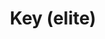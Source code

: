 ---
layout: item
title: Key (elite)
item-id: 19812
datatable: true
id: 19812
name: "Key (elite)"
members: true
lowalch: 8
highalch: 12
examine: "A key to unlock a treasure chest."
monsters:
  - id: 239
    name: "King Black Dragon"
    members: true
    combat_level: 276
    wiki_url: "https://oldschool.runescape.wiki/w/King_Black_Dragon"
    drops:
      - quantity: "1"
        rarity: 1
    image: "https://oldschool.runescape.wiki/images/thumb/e/e9/King_Black_Dragon.png/1200px-King_Black_Dragon.png?d25f0"
  - id: 260
    name: "Green dragon"
    members: true
    combat_level: 79
    wiki_url: "https://oldschool.runescape.wiki/w/Green_dragon#Level_79"
    drops:
      - quantity: "1"
        rarity: 1
    image: "https://oldschool.runescape.wiki/images/0/07/Green_dragon.png?4657a"
  - id: 7868
    name: "Green dragon"
    members: true
    combat_level: 88
    wiki_url: "https://oldschool.runescape.wiki/w/Green_dragon#Level_88"
    drops:
      - quantity: "1"
        rarity: 1
    image: "https://oldschool.runescape.wiki/images/0/07/Green_dragon.png?4657a"
---